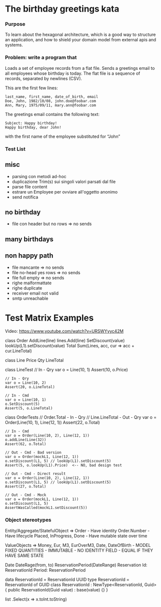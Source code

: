 # The birthday greetings kata

### Purpose
To learn about the hexagonal architecture, which is a good way to structure an application, and how to shield your domain model from external apis and systems.

### Problem: write a program that
Loads a set of employee records from a flat file.
Sends a greetings email to all employees whose birthday is today.
The flat file is a sequence of records, separated by newlines (CSV).

This are the first few lines:
    
    last_name, first_name, date_of_birth, email
    Doe, John, 1982/10/08, john.doe@foobar.com
    Ann, Mary, 1975/09/11, mary.ann@foobar.com
    
The greetings email contains the following text:
    
    Subject: Happy birthday!
    Happy birthday, dear John!
    
with the first name of the employee substituted for “John”

### Test List

## misc
- parsing con metodi ad-hoc
- duplicazione Trim(s) sui singoli valori parsati dal file
- parse file content
- estrare un Employee per ovviare all'oggetto anonimo
- send notifica

## no birthday
- file con header but no rows => no sends

## many birthdays

## non happy path
- file mancante => no sends
- file no-head yes rows => no sends
- file full empty => no sends
- righe malformattate
- righe duplicate
- receiver email not valid
- smtp unreachable




# Test Matrix Examples
Video: https://www.youtube.com/watch?v=URSWYvyc42M

class Order
    AddLine(line)
        lines.Add(line)
    SetDiscount(value)
        lookUp(L1).setDiscount(value) 
    Total
        Sum(Lines, acc, cur => acc + cur.LineTotal)

class Line
    Price
    Qty
    LineTotal


class LineTest
    // In - Qry
    var o = Line(10, 1)
    Assert(10, o.Price)

    // In - Qry
    var o = Line(10, 2)
    Assert(20, o.LineTotal)

    // In - Cmd
    var o = Line(10, 1)
    o.SetDiscount(5)
    Assert(5, o.LineTotal)
    
 class OrderTests
    // Order.Total - In - Qry
    // Line.LineTotal - Out - Qry
    var o = Order(Line(10, 1), Line(12, 1))
    Assert(22, o.Total)

    // In - Cmd
    var o = Order(Line(10, 2), Line(12, 1))
    o.addLine(Line(32))
    Assert(62, o.Total)

    // Out - Cmd - Bad version
    var o = Order(mockL1, Line(12, 1))
    o.setDiscount(L1, 5) // lookUp(L1).setDiscount(5)
    Assert(5, o.lookUp(L1).Price)  <-- NO, bad design test
    
    // Out - Cmd - Direct result
    var o = Order(Line(10, 2), Line(12, 1))
    o.setDiscount(L1, 5) // lookUp(L1).setDiscount(5)
    Assert(27, o.Total)
    
    // Out - Cmd - Mock
    var o = Order(mockL1, Line(12, 1))
    o.setDiscount(L1, 5)
    AssertWasCalled(mockL1.setDiscount(5))



### Object stereotypes
Entity/Aggregate/StatefulObject => Order
    - Have identity Order.Number
    - Have lifecycle Placed, InProgress, Done
    - Have mutable state over time
    
ValueObjects => Money, Eur, M3, EurOverM3, Date, DateOfBirth
    - MODEL FIXED QUANTITIES
    - IMMUTABLE
    - NO IDENTITY FIELD
    - EQUAL IF THEY HAVE SAME STATE


Date
DateRage(from, to)
ReservationPeriod(DateRange)
Reservation
    Id: ReservationId
    Period: ReservationPeriod
    
data ReservationId = ReservationId UUID
type ReservationId = ReservationId of GUID
class ReservationId : NewType<ReservationId, Guid> {
        public ReservationId(Guid value) : base(value) {}
}

list<double>
    .Select(x => x.toInt.toString)